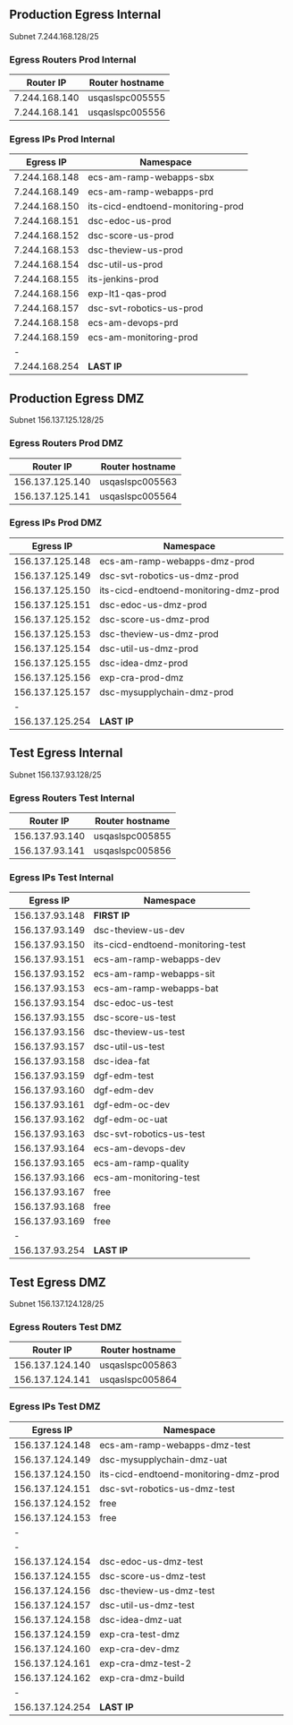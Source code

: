 ## Production Egress Internal
Subnet 7.244.168.128/25

### Egress Routers Prod Internal

|Router IP 			| Router hostname 	|
| -----				| ------			|
|  7.244.168.140	| usqaslspc005555 	|
|  7.244.168.141	| usqaslspc005556 	|


### Egress IPs Prod Internal

|Egress IP 			| Namespace 	 	|
| -----				| ------			|
| 7.244.168.148		| ecs-am-ramp-webapps-sbx |
| 7.244.168.149		| ecs-am-ramp-webapps-prd |
| 7.244.168.150		| its-cicd-endtoend-monitoring-prod |
| 7.244.168.151		| dsc-edoc-us-prod |
| 7.244.168.152		| dsc-score-us-prod |
| 7.244.168.153		| dsc-theview-us-prod |
| 7.244.168.154		| dsc-util-us-prod |
| 7.244.168.155		| its-jenkins-prod |
| 7.244.168.156		| exp-lt1-qas-prod |
| 7.244.168.157		| dsc-svt-robotics-us-prod |
| 7.244.168.158		| ecs-am-devops-prd |
| 7.244.168.159		| ecs-am-monitoring-prod |
| - 				|					|
| 7.244.168.254		| __LAST IP__ 		|


## Production Egress DMZ
Subnet 156.137.125.128/25

### Egress Routers Prod DMZ

|Router IP 			| Router hostname 	|
| -----				| ------			|
| 156.137.125.140	| usqaslspc005563 	|
| 156.137.125.141	| usqaslspc005564 	|

### Egress IPs Prod DMZ

|Egress IP 			| Namespace 	 	|
| -----				| ------			|
| 156.137.125.148	| ecs-am-ramp-webapps-dmz-prod	|
| 156.137.125.149	|	dsc-svt-robotics-us-dmz-prod  |
| 156.137.125.150	| its-cicd-endtoend-monitoring-dmz-prod |
| 156.137.125.151	| dsc-edoc-us-dmz-prod |
| 156.137.125.152	| dsc-score-us-dmz-prod |
| 156.137.125.153	| dsc-theview-us-dmz-prod |
| 156.137.125.154	| dsc-util-us-dmz-prod |
| 156.137.125.155	| dsc-idea-dmz-prod |
| 156.137.125.156	| exp-cra-prod-dmz |
| 156.137.125.157	| dsc-mysupplychain-dmz-prod |
| - 				|					|
| 156.137.125.254	| __LAST IP__ 		|

## Test Egress Internal
Subnet 156.137.93.128/25

### Egress Routers Test Internal

|Router IP 			| Router hostname 	|
| -----				| ------			|
| 156.137.93.140	| usqaslspc005855 	|
| 156.137.93.141	| usqaslspc005856 	|


### Egress IPs Test Internal

|Egress IP 			| Namespace 	 	|
| -----				| ------			|
| 156.137.93.148	| __FIRST IP__		|
| 156.137.93.149	|	dsc-theview-us-dev |
| 156.137.93.150	| its-cicd-endtoend-monitoring-test |
| 156.137.93.151	| ecs-am-ramp-webapps-dev |
| 156.137.93.152	| ecs-am-ramp-webapps-sit |
| 156.137.93.153	| ecs-am-ramp-webapps-bat |
| 156.137.93.154	| dsc-edoc-us-test |
| 156.137.93.155	| dsc-score-us-test |
| 156.137.93.156	| dsc-theview-us-test |
| 156.137.93.157	| dsc-util-us-test |
| 156.137.93.158	| dsc-idea-fat |
| 156.137.93.159	| dgf-edm-test |
| 156.137.93.160	| dgf-edm-dev  |
| 156.137.93.161	| dgf-edm-oc-dev |
| 156.137.93.162	| dgf-edm-oc-uat |
| 156.137.93.163  |	dsc-svt-robotics-us-test |
| 156.137.93.164  |	ecs-am-devops-dev |
| 156.137.93.165  |	ecs-am-ramp-quality |
| 156.137.93.166  |	ecs-am-monitoring-test|
| 156.137.93.167  | free|
| 156.137.93.168  |	free|
| 156.137.93.169  |	free |
| - 				|					|
| 156.137.93.254	| __LAST IP__ 		|



## Test Egress DMZ
Subnet 156.137.124.128/25

### Egress Routers Test DMZ

|Router IP 			| Router hostname 	|
| -----				| ------			|
| 156.137.124.140	| usqaslspc005863 	|
| 156.137.124.141	| usqaslspc005864 	|


### Egress IPs Test DMZ

|Egress IP 			| Namespace 	 	|
| -----				| ------			|
| 156.137.124.148	| ecs-am-ramp-webapps-dmz-test |
| 156.137.124.149 |dsc-mysupplychain-dmz-uat|
| 156.137.124.150	| its-cicd-endtoend-monitoring-dmz-prod |
| 156.137.124.151	| dsc-svt-robotics-us-dmz-test |
| 156.137.124.152	| free |
| 156.137.124.153	| free |
| - 				|					|
| - 				|					|
| 156.137.124.154	| dsc-edoc-us-dmz-test |
| 156.137.124.155	| dsc-score-us-dmz-test |
| 156.137.124.156	| dsc-theview-us-dmz-test |
| 156.137.124.157	| dsc-util-us-dmz-test |
| 156.137.124.158	| dsc-idea-dmz-uat |
| 156.137.124.159	| exp-cra-test-dmz |
| 156.137.124.160	| exp-cra-dev-dmz |
| 156.137.124.161	| exp-cra-dmz-test-2 |
| 156.137.124.162	| exp-cra-dmz-build |
| - 				|					|
| 156.137.124.254	| __LAST IP__ 		|
